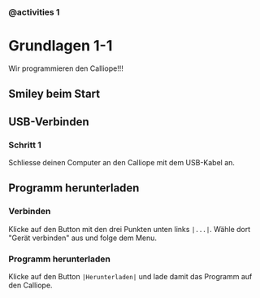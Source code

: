 ### @activities 1
# Grundlagen 1-1
Wir programmieren den Calliope!!!

## Smiley beim Start
### 



## USB-Verbinden
### Schritt 1
Schliesse deinen Computer an den Calliope mit dem USB-Kabel an.

## Programm herunterladen

### Verbinden 
Klicke auf den Button mit den drei Punkten unten links ```|...|```. Wähle dort "Gerät verbinden" aus und folge dem Menu.

### Programm herunterladen
Klicke auf den Button ```|Herunterladen|``` und lade damit das Programm auf den Calliope.




